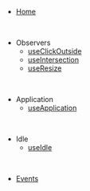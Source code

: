 * [Home](/)

<br />

* Observers
  * [useClickOutside](use-click-outside.md)
  * [useIntersection](use-intersection.md)
  * [useResize](use-resize.md)

<br />

* Application
  * [useApplication](application-controller.md)

<br />

* Idle
  * [useIdle](use-idle.md)

<br />

* [Events](events.md)
